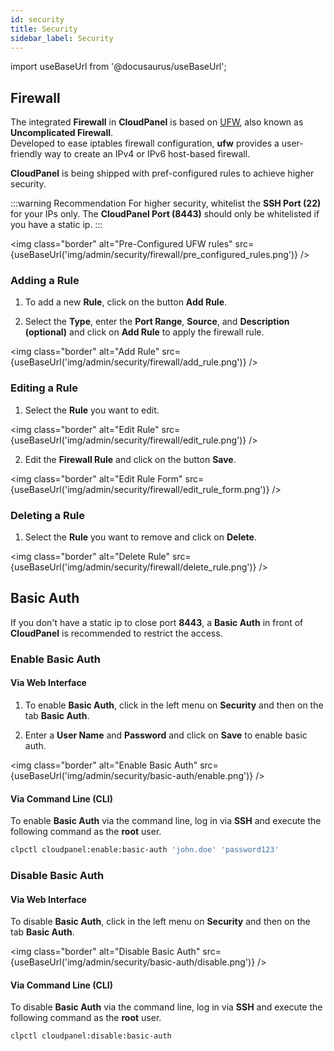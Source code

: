```yaml
---
id: security
title: Security
sidebar_label: Security
---
```


import useBaseUrl from '@docusaurus/useBaseUrl';

## Firewall

The integrated **Firewall** in **CloudPanel** is  based on [UFW](https://en.wikipedia.org/wiki/Uncomplicated_Firewall), also known as **Uncomplicated Firewall**. <br />
Developed to ease iptables firewall configuration, **ufw** provides a user-friendly way to create an IPv4 or IPv6 host-based firewall.

**CloudPanel** is being shipped with pref-configured rules to achieve higher security.

:::warning Recommendation
For higher security, whitelist the **SSH Port (22)** for your IPs only. The **CloudPanel Port (8443)** should only be whitelisted if you have a static ip. 
:::

<img class="border" alt="Pre-Configured UFW rules" src={useBaseUrl('img/admin/security/firewall/pre_configured_rules.png')} />

### Adding a Rule

1. To add a new **Rule**, click on the button **Add Rule**.

2. Select the **Type**, enter the **Port Range**, **Source**, and **Description (optional)** and click on **Add Rule** to apply the firewall rule.

<img class="border" alt="Add Rule" src={useBaseUrl('img/admin/security/firewall/add_rule.png')} />

### Editing a Rule

1. Select the **Rule** you want to edit.

<img class="border" alt="Edit Rule" src={useBaseUrl('img/admin/security/firewall/edit_rule.png')} />

2. Edit the **Firewall Rule** and click on the button **Save**.

<img class="border" alt="Edit Rule Form" src={useBaseUrl('img/admin/security/firewall/edit_rule_form.png')} />

### Deleting a Rule

1. Select the **Rule** you want to remove and click on **Delete**.

<img class="border" alt="Delete Rule" src={useBaseUrl('img/admin/security/firewall/delete_rule.png')} />

## Basic Auth

If you don't have a static ip to close port **8443**, a **Basic Auth** in front of **CloudPanel** is recommended to restrict the access.

### Enable Basic Auth

#### Via Web Interface

1. To enable **Basic Auth**, click in the left menu on **Security** and then on the tab **Basic Auth**.

2. Enter a **User Name** and **Password** and click on **Save** to enable basic auth.

<img class="border" alt="Enable Basic Auth" src={useBaseUrl('img/admin/security/basic-auth/enable.png')} />

#### Via Command Line (CLI)

To enable **Basic Auth** via the command line, log in via **SSH** and execute the following command as the **root** user.

```bash
clpctl cloudpanel:enable:basic-auth 'john.doe' 'password123'
```

### Disable Basic Auth

#### Via Web Interface

To disable **Basic Auth**, click in the left menu on **Security** and then on the tab **Basic Auth**.

<img class="border" alt="Disable Basic Auth" src={useBaseUrl('img/admin/security/basic-auth/disable.png')} />

#### Via Command Line (CLI)

To disable **Basic Auth** via the command line, log in via **SSH** and execute the following command as the **root** user.

```bash
clpctl cloudpanel:disable:basic-auth
```